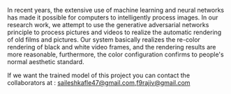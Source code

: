 In recent years, the extensive use of machine learning and neural networks has made it possible for computers to intelligently process images. In our research work, we attempt to use the generative adversarial networks principle to process pictures and videos to realize the automatic rendering of old films and pictures. Our system basically realizes the re-color rendering of black and white video frames, and the rendering results are more reasonable, furthermore, the color configuration confirms to people's normal aesthetic standard.

If we want the trained model of this project you can contact the collaborators at : saileshkafle47@gmail.com,f9rajiv@gmail.com
